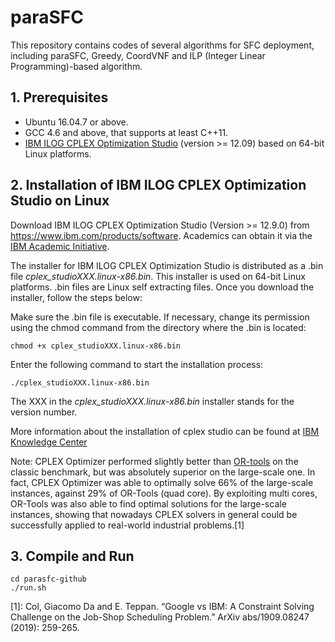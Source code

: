 # paraSFC
This repository contains codes of several algorithms for SFC deployment, including paraSFC, Greedy, CoordVNF and ILP (Integer Linear Programming)-based algorithm.

## 1. Prerequisites
- Ubuntu 16.04.7 or above.
- GCC 4.6 and above, that supports at least C++11.
- [IBM ILOG CPLEX Optimization Studio](https://www-01.ibm.com/software/commerce/optimization/cplex-optimizer/) (version >= 12.09) based on 64-bit Linux platforms.

## 2. Installation of IBM ILOG CPLEX Optimization Studio on Linux 

Download IBM ILOG CPLEX Optimization Studio (Version >= 12.9.0) from https://www.ibm.com/products/software. Academics can obtain it via the [IBM Academic Initiative](https://developer.ibm.com/academic/).

The installer for IBM ILOG CPLEX Optimization Studio is distributed as a .bin file *cplex_studioXXX.linux-x86.bin*. This installer is used on 64-bit Linux platforms. .bin files are Linux self extracting files. Once you download the installer, follow the steps below:

Make sure the .bin file is executable. If necessary, change its permission using the chmod command from the directory where the .bin is located:
``` shell
chmod +x cplex_studioXXX.linux-x86.bin
```

Enter the following command to start the installation process:
``` shell
./cplex_studioXXX.linux-x86.bin
```

The XXX in the *cplex_studioXXX.linux-x86.bin* installer stands for the version number.

More information about the installation of cplex studio can be found at [IBM Knowledge Center](https://www.ibm.com/support/knowledgecenter/SSSA5P_12.9.0/ilog.odms.studio.help/Optimization_Studio/topics/COS_installing.html)

Note: CPLEX Optimizer performed slightly better than [OR-tools](https://developers.google.com/optimization) on the classic benchmark, but was absolutely superior on the large-scale one. In fact, CPLEX Optimizer was able to optimally solve 66% of the large-scale instances, against 29% of OR-Tools (quad core). By exploiting multi cores, OR-Tools was also able to find optimal solutions for the large-scale instances, showing that nowadays CPLEX solvers in general could be successfully applied to real-world industrial problems.[1] 



## 3. Compile and Run

```shell
cd parasfc-github
./run.sh
```

[1]: Col, Giacomo Da and E. Teppan. “Google vs IBM: A Constraint Solving Challenge on the Job-Shop Scheduling Problem.” ArXiv abs/1909.08247 (2019): 259-265.

